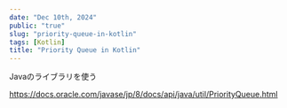 ```yaml
---
date: "Dec 10th, 2024"
public: "true"
slug: "priority-queue-in-kotlin"
tags: [Kotlin]
title: "Priority Queue in Kotlin"
---
```


Javaのライブラリを使う

https://docs.oracle.com/javase/jp/8/docs/api/java/util/PriorityQueue.html
